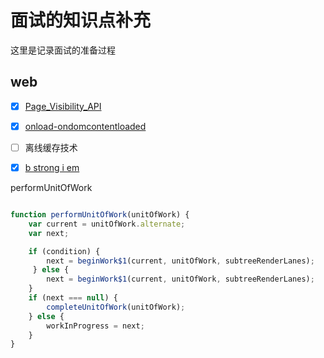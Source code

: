# 面试的知识点补充
这里是记录面试的准备过程
## web
- [x] [Page_Visibility_API](./web/api/Page_Visibility_API)
- [x] [onload-ondomcontentloaded](https://javascript.info/onload-ondomcontentloaded)
- [ ] 离线缓存技术
- [x] [b strong i em](./web/b-strong-i-em)


performUnitOfWork
```javascript

function performUnitOfWork(unitOfWork) {
    var current = unitOfWork.alternate;
    var next;

    if (condition) {
        next = beginWork$1(current, unitOfWork, subtreeRenderLanes);
     } else {
        next = beginWork$1(current, unitOfWork, subtreeRenderLanes);
    }
    if (next === null) {
        completeUnitOfWork(unitOfWork);
    } else {
        workInProgress = next;
    }
}               
```
